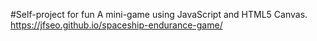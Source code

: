 #Self-project for fun
A mini-game using JavaScript and HTML5 Canvas.
https://jfseo.github.io/spaceship-endurance-game/
